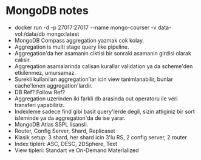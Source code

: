 # MongoDB notes

- docker run -d  -p 27017:27017 --name mongo-courser -v data-vol:/data/db mongo:latest
- MongoDB Compass aggregation yazmak cok kolay.
- Aggregation is multi stage query like pipeline.
- Aggregation'da her asamanin ciktisi bir sonraki asamanin girdisi olarak calisir.
- Aggregation asamalarinda calisan kurallar validation ya da scheme'den etkilenmez, umursamaz.
- Surekli kullanilan aggregation'lar icin view tanimlanabilir, bunlar cache'lenen aggregation'lardir.
- DB Ref? Follow Ref?
- Aggregation uzerinden iki farkli db arasinda out operatoru ile veri transferi yapabiliriz.
- Indexleme sadece find gibi basit query'lerde degil, sizin attiginiz bir sort isleminde ya da aggregation'da de ise yarar. 
- MongoDB Atlas SSPL lisansli.
- Router, Config Server, Shard, Replicaset
- Klasik setup: 3 shard, her shard icin 3'lu RS, 2 config server, 2 router
- Index tipleri: ASC, DESC, 2DSphere, Text
- View tipleri: Standart ve On-Demand Materialized